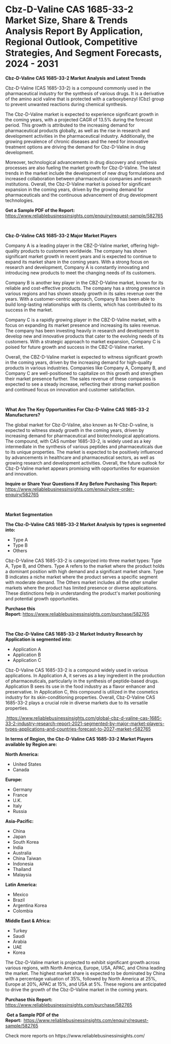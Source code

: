 <p><h1>Cbz-D-Valine CAS 1685-33-2 Market Size, Share & Trends Analysis Report By Application, Regional Outlook, Competitive Strategies, And Segment Forecasts, 2024 - 2031</h1></p><p><strong>Cbz-D-Valine CAS 1685-33-2 Market Analysis and Latest Trends</strong></p>
<p><p>Cbz-D-Valine (CAS 1685-33-2) is a compound commonly used in the pharmaceutical industry for the synthesis of various drugs. It is a derivative of the amino acid valine that is protected with a carboxybenzyl (Cbz) group to prevent unwanted reactions during chemical synthesis.</p><p>The Cbz-D-Valine market is expected to experience significant growth in the coming years, with a projected CAGR of 13.5% during the forecast period. This growth is attributed to the increasing demand for pharmaceutical products globally, as well as the rise in research and development activities in the pharmaceutical industry. Additionally, the growing prevalence of chronic diseases and the need for innovative treatment options are driving the demand for Cbz-D-Valine in drug development.</p><p>Moreover, technological advancements in drug discovery and synthesis processes are also fueling the market growth for Cbz-D-Valine. The latest trends in the market include the development of new drug formulations and increased collaboration between pharmaceutical companies and research institutions. Overall, the Cbz-D-Valine market is poised for significant expansion in the coming years, driven by the growing demand for pharmaceuticals and the continuous advancement of drug development technologies.</p></p>
<p><strong>Get a Sample PDF of the Report:&nbsp;</strong> <a href="https://www.reliablebusinessinsights.com/enquiry/request-sample/582765">https://www.reliablebusinessinsights.com/enquiry/request-sample/582765</a></p>
<p>&nbsp;</p>
<p><strong>Cbz-D-Valine CAS 1685-33-2 Major Market Players</strong></p>
<p><p>Company A is a leading player in the CBZ-D-Valine market, offering high-quality products to customers worldwide. The company has shown significant market growth in recent years and is expected to continue to expand its market share in the coming years. With a strong focus on research and development, Company A is constantly innovating and introducing new products to meet the changing needs of its customers.</p><p>Company B is another key player in the CBZ-D-Valine market, known for its reliable and cost-effective products. The company has a strong presence in various regions and has shown steady growth in its sales revenue over the years. With a customer-centric approach, Company B has been able to build long-lasting relationships with its clients, which has contributed to its success in the market.</p><p>Company C is a rapidly growing player in the CBZ-D-Valine market, with a focus on expanding its market presence and increasing its sales revenue. The company has been investing heavily in research and development to develop new and innovative products that cater to the evolving needs of its customers. With a strategic approach to market expansion, Company C is poised for future growth and success in the CBZ-D-Valine market.</p><p>Overall, the CBZ-D-Valine market is expected to witness significant growth in the coming years, driven by the increasing demand for high-quality products in various industries. Companies like Company A, Company B, and Company C are well-positioned to capitalize on this growth and strengthen their market presence further. The sales revenue of these companies is expected to see a steady increase, reflecting their strong market position and continued focus on innovation and customer satisfaction.</p></p>
<p>&nbsp;</p>
<p><strong>What Are The Key Opportunities For Cbz-D-Valine CAS 1685-33-2 Manufacturers?</strong></p>
<p><p>The global market for Cbz-D-Valine, also known as N-Cbz-D-valine, is expected to witness steady growth in the coming years, driven by increasing demand for pharmaceutical and biotechnological applications. The compound, with CAS number 1685-33-2, is widely used as a key intermediate in the synthesis of various peptides and pharmaceuticals due to its unique properties. The market is expected to be positively influenced by advancements in healthcare and pharmaceutical sectors, as well as growing research and development activities. Overall, the future outlook for Cbz-D-Valine market appears promising with opportunities for expansion and innovation.</p></p>
<p><strong>Inquire or Share Your Questions If Any Before Purchasing This Report:</strong> <a href="https://www.reliablebusinessinsights.com/enquiry/pre-order-enquiry/582765">https://www.reliablebusinessinsights.com/enquiry/pre-order-enquiry/582765</a></p>
<p>&nbsp;</p>
<p><strong>Market Segmentation</strong></p>
<p><strong>The Cbz-D-Valine CAS 1685-33-2 Market Analysis by types is segmented into:</strong></p>
<p><ul><li>Type A</li><li>Type B</li><li>Others</li></ul></p>
<p><p>Cbz-D-Valine CAS 1685-33-2 is categorized into three market types: Type A, Type B, and Others. Type A refers to the market where the product holds a dominant position with high demand and a significant market share. Type B indicates a niche market where the product serves a specific segment with moderate demand. The Others market includes all the other smaller markets where the product has limited presence or diverse applications. These distinctions help in understanding the product's market positioning and potential growth opportunities.</p></p>
<p><strong>Purchase this Report:&nbsp;</strong><a href="https://www.reliablebusinessinsights.com/purchase/582765">https://www.reliablebusinessinsights.com/purchase/582765</a></p>
<p>&nbsp;</p>
<p><strong>The Cbz-D-Valine CAS 1685-33-2 Market Industry Research by Application is segmented into:</strong></p>
<p><ul><li>Application A</li><li>Application B</li><li>Application C</li></ul></p>
<p><p>Cbz-D-Valine CAS 1685-33-2 is a compound widely used in various applications. In Application A, it serves as a key ingredient in the production of pharmaceuticals, particularly in the synthesis of peptide-based drugs. Application B sees its use in the food industry as a flavor enhancer and preservative. In Application C, this compound is utilized in the cosmetics industry for its skin-conditioning properties. Overall, Cbz-D-Valine CAS 1685-33-2 plays a crucial role in diverse markets due to its versatile properties.</p></p>
<p><a href="https://www.reliablebusinessinsights.com/global-cbz-d-valine-cas-1685-33-2-industry-research-report-2021-segmented-by-major-market-players-types-applications-and-countries-forecast-to-2027-market-r582765">&nbsp;https://www.reliablebusinessinsights.com/global-cbz-d-valine-cas-1685-33-2-industry-research-report-2021-segmented-by-major-market-players-types-applications-and-countries-forecast-to-2027-market-r582765</a></p>
<p><strong>In terms of Region, the Cbz-D-Valine CAS 1685-33-2 Market Players available by Region are:</strong></p>
<p>
    <p> <strong> North America: </strong>
        <ul>
            <li>United States</li>
            <li>Canada</li>
        </ul>
        </p> 
    <p> <strong> Europe: </strong>
        <ul>
            <li>Germany</li>
            <li>France</li>
            <li>U.K.</li>
            <li>Italy</li>
            <li>Russia</li>
        </ul>
        </p> 
    <p> <strong> Asia-Pacific: </strong>
        <ul>
            <li>China</li>
            <li>Japan</li>
            <li>South Korea</li>
            <li>India</li>
            <li>Australia</li>
            <li>China Taiwan</li>
            <li>Indonesia</li>
            <li>Thailand</li>
            <li>Malaysia</li>
        </ul>
        </p> 
    <p> <strong> Latin America: </strong>
        <ul>
            <li>Mexico</li>
            <li>Brazil</li>
            <li>Argentina Korea</li>
            <li>Colombia</li>
        </ul>
        </p> 
    <p> <strong> Middle East & Africa: </strong>
        <ul>
            <li>Turkey</li>
            <li>Saudi</li>
            <li>Arabia</li>
            <li>UAE</li>
            <li>Korea</li>
        </ul>
    </p>
    </p>
<p><p>The Cbz-D-Valine market is projected to exhibit significant growth across various regions, with North America, Europe, USA, APAC, and China leading the market. The highest market share is expected to be dominated by China with a percentage valuation of 35%, followed by North America at 25%, Europe at 20%, APAC at 15%, and USA at 5%. These regions are anticipated to drive the growth of the Cbz-D-Valine market in the coming years.</p></p>
<p><strong>Purchase this Report: </strong><a href="https://www.reliablebusinessinsights.com/purchase/582765">https://www.reliablebusinessinsights.com/purchase/582765</a></p>
<p>&nbsp;<strong>Get a Sample PDF of the Report:&nbsp;&nbsp;</strong><a href="https://www.reliablebusinessinsights.com/enquiry/request-sample/582765">https://www.reliablebusinessinsights.com/enquiry/request-sample/582765</a></p>
<p><strong></strong></p>
<p>Check more reports on https://www.reliablebusinessinsights.com/</p>